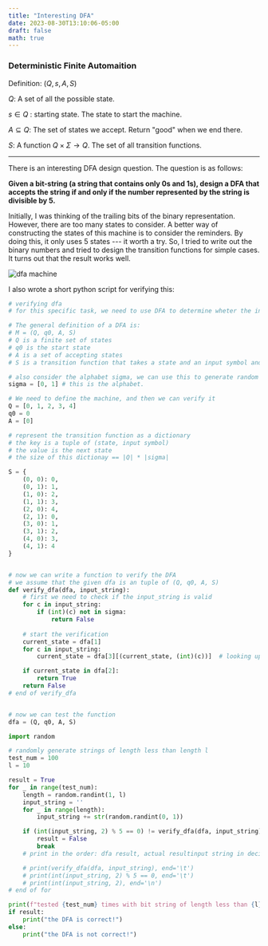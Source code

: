 ```yaml
---
title: "Interesting DFA"
date: 2023-08-30T13:10:06-05:00
draft: false
math: true
---
```


### Deterministic Finite Automaition

Definition: $(Q, s, A, S)$

$Q$: A set of all the possible state.

$s \in Q$ : starting state. The state to start the machine. 

$A \subseteq Q$: The set of states we accept. Return "good" when we end there. 

$S$: A function $Q \times \Sigma \rightarrow Q$. The set of all transition functions.

---



There is an interesting DFA design question. The question is as follows:

**Given a bit-string (a string that contains only 0s and 1s), design a DFA that accepts the string if and only if the number represented by the string is divisible by 5.**

Initially, I was thinking of the trailing bits of the binary representation. However, there are too many states to consider. A better way of constructing the states of this machine is to consider the reminders. By doing this, it only uses 5 states --- it worth a try. So, I tried to write out the binary numbers and tried to design the transition functions for simple cases. It turns out that the result works well.

![dfa machine](../myimg/dfa/dfa.png)

I also wrote a short python script for verifying this:

```python
# verifying dfa
# for this specific task, we need to use DFA to determine wheter the incomming bit string can be divible by 5. 

# The general definition of a DFA is: 
# M = (Q, q0, A, S)
# Q is a finite set of states
# q0 is the start state
# A is a set of accepting states
# S is a transition function that takes a state and an input symbol and returns a state

# also consider the alphabet sigma, we can use this to generate random inputs
sigma = [0, 1] # this is the alphabet.

# We need to define the machine, and then we can verify it
Q = [0, 1, 2, 3, 4]
q0 = 0
A = [0]

# represent the transition function as a dictionary
# the key is a tuple of (state, input symbol)
# the value is the next state
# the size of this dictionay == |Q| * |sigma|

S = {
    (0, 0): 0,
    (0, 1): 1,
    (1, 0): 2, 
    (1, 1): 3,
    (2, 0): 4,
    (2, 1): 0,
    (3, 0): 1,
    (3, 1): 2,
    (4, 0): 3,
    (4, 1): 4
}


# now we can write a function to verify the DFA
# we assume that the given dfa is an tuple of (Q, q0, A, S)
def verify_dfa(dfa, input_string):
    # first we need to check if the input_string is valid
    for c in input_string:
        if (int)(c) not in sigma:
            return False
    
    # start the verification
    current_state = dfa[1]
    for c in input_string:
        current_state = dfa[3][(current_state, (int)(c))]  # looking up the dict for the next state 

    if current_state in dfa[2]:
        return True
    return False
# end of verify_dfa


# now we can test the function
dfa = (Q, q0, A, S)

import random

# randomly generate strings of length less than length l
test_num = 100
l = 10

result = True
for _ in range(test_num):
    length = random.randint(1, l)
    input_string = ''
    for _ in range(length):
        input_string += str(random.randint(0, 1))

    if (int(input_string, 2) % 5 == 0) != verify_dfa(dfa, input_string):
        result = False
        break
    # print in the order: dfa result, actual resultinput string in decimal, seperated by tab

    # print(verify_dfa(dfa, input_string), end='\t')
    # print(int(input_string, 2) % 5 == 0, end='\t')
    # print(int(input_string, 2), end='\n')
# end of for

print(f"tested {test_num} times with bit string of length less than {l}, ", end="")
if result:
    print("the DFA is correct!")
else:
    print("the DFA is not correct!")

```

